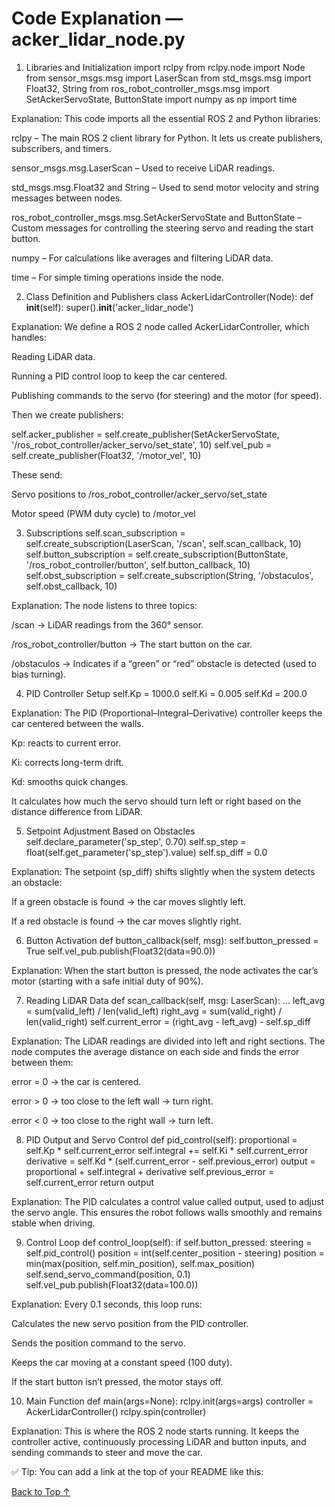 # Code Explanation — acker_lidar_node.py

1. Libraries and Initialization
import rclpy
from rclpy.node import Node
from sensor_msgs.msg import LaserScan
from std_msgs.msg import Float32, String
from ros_robot_controller_msgs.msg import SetAckerServoState, ButtonState
import numpy as np
import time


Explanation:
This code imports all the essential ROS 2 and Python libraries:

rclpy – The main ROS 2 client library for Python. It lets us create publishers, subscribers, and timers.

sensor_msgs.msg.LaserScan – Used to receive LiDAR readings.

std_msgs.msg.Float32 and String – Used to send motor velocity and string messages between nodes.

ros_robot_controller_msgs.msg.SetAckerServoState and ButtonState – Custom messages for controlling the steering servo and reading the start button.

numpy – For calculations like averages and filtering LiDAR data.

time – For simple timing operations inside the node.

2. Class Definition and Publishers
class AckerLidarController(Node):
    def __init__(self):
        super().__init__('acker_lidar_node')


Explanation:
We define a ROS 2 node called AckerLidarController, which handles:

Reading LiDAR data.

Running a PID control loop to keep the car centered.

Publishing commands to the servo (for steering) and the motor (for speed).

Then we create publishers:

self.acker_publisher = self.create_publisher(SetAckerServoState, '/ros_robot_controller/acker_servo/set_state', 10)
self.vel_pub = self.create_publisher(Float32, '/motor_vel', 10)


These send:

Servo positions to /ros_robot_controller/acker_servo/set_state

Motor speed (PWM duty cycle) to /motor_vel

3. Subscriptions
self.scan_subscription = self.create_subscription(LaserScan, '/scan', self.scan_callback, 10)
self.button_subscription = self.create_subscription(ButtonState, '/ros_robot_controller/button', self.button_callback, 10)
self.obst_subscription = self.create_subscription(String, '/obstaculos', self.obst_callback, 10)


Explanation:
The node listens to three topics:

/scan → LiDAR readings from the 360° sensor.

/ros_robot_controller/button → The start button on the car.

/obstaculos → Indicates if a “green” or “red” obstacle is detected (used to bias turning).

4. PID Controller Setup
self.Kp = 1000.0
self.Ki = 0.005
self.Kd = 200.0


Explanation:
The PID (Proportional–Integral–Derivative) controller keeps the car centered between the walls.

Kp: reacts to current error.

Ki: corrects long-term drift.

Kd: smooths quick changes.

It calculates how much the servo should turn left or right based on the distance difference from LiDAR.

5. Setpoint Adjustment Based on Obstacles
self.declare_parameter('sp_step', 0.70)
self.sp_step = float(self.get_parameter('sp_step').value)
self.sp_diff = 0.0


Explanation:
The setpoint (sp_diff) shifts slightly when the system detects an obstacle:

If a green obstacle is found → the car moves slightly left.

If a red obstacle is found → the car moves slightly right.

6. Button Activation
def button_callback(self, msg):
    self.button_pressed = True
    self.vel_pub.publish(Float32(data=90.0))


Explanation:
When the start button is pressed, the node activates the car’s motor (starting with a safe initial duty of 90%).

7. Reading LiDAR Data
def scan_callback(self, msg: LaserScan):
    ...
    left_avg = sum(valid_left) / len(valid_left)
    right_avg = sum(valid_right) / len(valid_right)
    self.current_error = (right_avg - left_avg) - self.sp_diff


Explanation:
The LiDAR readings are divided into left and right sections.
The node computes the average distance on each side and finds the error between them:

error = 0 → the car is centered.

error > 0 → too close to the left wall → turn right.

error < 0 → too close to the right wall → turn left.

8. PID Output and Servo Control
def pid_control(self):
    proportional = self.Kp * self.current_error
    self.integral += self.Ki * self.current_error
    derivative = self.Kd * (self.current_error - self.previous_error)
    output = proportional + self.integral + derivative
    self.previous_error = self.current_error
    return output


Explanation:
The PID calculates a control value called output, used to adjust the servo angle.
This ensures the robot follows walls smoothly and remains stable when driving.

9. Control Loop
def control_loop(self):
    if self.button_pressed:
        steering = self.pid_control()
        position = int(self.center_position - steering)
        position = min(max(position, self.min_position), self.max_position)
        self.send_servo_command(position, 0.1)
        self.vel_pub.publish(Float32(data=100.0))


Explanation:
Every 0.1 seconds, this loop runs:

Calculates the new servo position from the PID controller.

Sends the position command to the servo.

Keeps the car moving at a constant speed (100 duty).

If the start button isn’t pressed, the motor stays off.

10. Main Function
def main(args=None):
    rclpy.init(args=args)
    controller = AckerLidarController()
    rclpy.spin(controller)


Explanation:
This is where the ROS 2 node starts running.
It keeps the controller active, continuously processing LiDAR and button inputs, and sending commands to steer and move the car.

✅ Tip: You can add a link at the top of your README like this:

[Back to Top ↑](#ackerlidar_nodepy)
